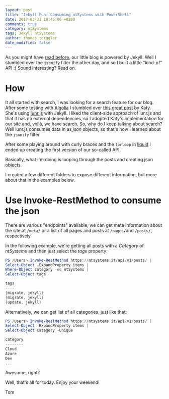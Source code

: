 ```yaml
---
layout: post
title: "Jekyll Fun: Consuming ntSystems with PowerShell"
date: 2017-03-31 18:45:06 +0200
comments: true
category: ntSystems
tags: Jekyll ntSystems
author: thomas torggler
date_modified: false
---
```


As you might have [read before](https://ntsystems.it/post/Welcome-to-the-all-new-ntSystems), our little blog is powered by Jekyll. Well I stumbled over the `jsonify` filter the other day, and so I built a little "kind-of" API :) Sound interesting? Read on.

<!-- more -->

# How

It all started with search, I was looking for a search feature for our blog. After some testing with [Algolia](https://www.algolia.com) I stumbled over [this great post](http://katydecorah.com/code/lunr-and-jekyll/) by Katy. She's using [lunr.js](http://lunrjs.com) with Jekyll. I liked the client-side approach of lunr.js and that it has no external dependencies, so I adopted Katy's implementation for our site and, voilà, we have [search](https://ntsystems.it/search/). So, why do I keep talking about search? Well lunr.js consumes data in as *json* objects, so that's how I learned about the `jsonify` filter.

After some playing around with curly braces and the `forloop` in [liquid](https://help.shopify.com/themes/liquid/objects/for-loops) I ended up creating the first version of our so-called API.

Basically, what I'm doing is looping through the posts and creating json objects.

<script src="https://gist.github.com/tomtorggler/45bd5478bc8d3542cb7ddb84e2c8eee7.js"></script>

I created a few different folders to expose different information, but more about that in the examples below.

# Use Invoke-RestMethod to consume the json

There are various "endpoints" available, we can get meta information about the site at `/meta/` or a list of all pages and posts at `/pages/`and `/posts/`, respectively.

In the following example, we're getting all posts with a *Category* of *ntSystems* and then just select the *tags* property:

```powershell
PS /Users> Invoke-RestMethod https://ntsystems.it/api/v1/posts/ | 
Select-Object -ExpandProperty items | 
Where-Object category -eq ntSystems | 
Select-Object tags

tags
----
{migrate, jekyll}
{migrate, jekyll}
{update, jekyll}

```

Alternatively, we can get list of all categories, just like that:

```powershell
PS /Users> Invoke-RestMethod https://ntsystems.it/api/v1/posts/ | 
Select-Object -ExpandProperty items | 
Select-Object Category -Unique

category
--------
Cloud
Azure
Dev
...

```

Awesome, right? 

Well, that's all for today. Enjoy your weekend!

Tom 
